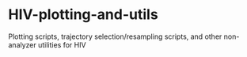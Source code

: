 # HIV-plotting-and-utils
Plotting scripts, trajectory selection/resampling scripts, and other non-analyzer utilities for HIV
